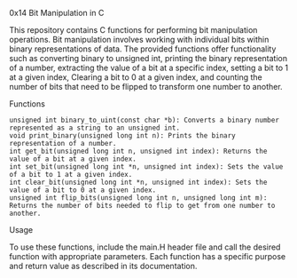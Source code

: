 0x14 Bit Manipulation in C

This repository contains C functions for performing bit manipulation operations. Bit manipulation involves working with individual
bits within binary representations of data. The provided functions offer functionality such as converting binary to unsigned int,
printing the binary representation of a number, extracting the value of a bit at a specific index, setting a bit to 1 at a given index, 
Clearing a bit to 0 at a given index, and counting the number of bits that need to be flipped to transform one number to another.

Functions

    unsigned int binary_to_uint(const char *b): Converts a binary number represented as a string to an unsigned int.
    void print_binary(unsigned long int n): Prints the binary representation of a number.
    int get_bit(unsigned long int n, unsigned int index): Returns the value of a bit at a given index.
    int set_bit(unsigned long int *n, unsigned int index): Sets the value of a bit to 1 at a given index.
    int clear_bit(unsigned long int *n, unsigned int index): Sets the value of a bit to 0 at a given index.
    unsigned int flip_bits(unsigned long int n, unsigned long int m): Returns the number of bits needed to flip to get from one number to another.

Usage

To use these functions, include the main.H header file and call the desired function with appropriate parameters. Each function has a specific purpose and
return value as described in its documentation.
